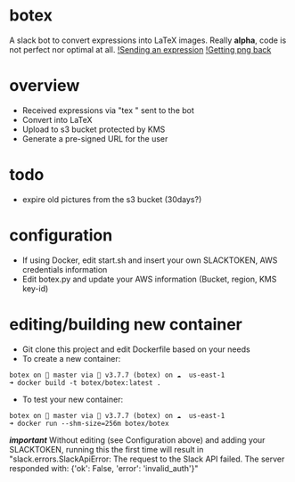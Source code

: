 # botex
 A slack bot to convert expressions into LaTeX images. Really **alpha**, code is not perfect nor optimal at all.
[!Sending an expression](https://github.com/sourcefrenchy/botex/blob/master/s1.png?raw=true)
[!Getting png back](https://github.com/sourcefrenchy/botex/blob/master/s2.png?raw=true)

# overview
- Received expressions via "tex <expression>" sent to the bot
- Convert into LaTeX
- Upload to s3 bucket protected by KMS
- Generate a pre-signed URL for the user
 
# todo
- expire old pictures from the s3 bucket (30days?)
 
# configuration
- If using Docker, edit start.sh and insert your own SLACKTOKEN, AWS credentials information
- Edit botex.py and update your AWS information (Bucket, region, KMS key-id)

# editing/building new container
- Git clone this project and edit Dockerfile based on your needs
- To create a new container:

```
botex on  master via 🐍 v3.7.7 (botex) on ☁️  us-east-1 
➜ docker build -t botex/botex:latest .
```

- To test your new container:
```
botex on  master via 🐍 v3.7.7 (botex) on ☁️  us-east-1 
➜ docker run --shm-size=256m botex/botex
```
***important*** Without editing (see Configuration above) and adding your SLACKTOKEN, running this the first time will result in "slack.errors.SlackApiError: The request to the Slack API failed. The server responded with: {'ok': False, 'error': 'invalid_auth'}"
